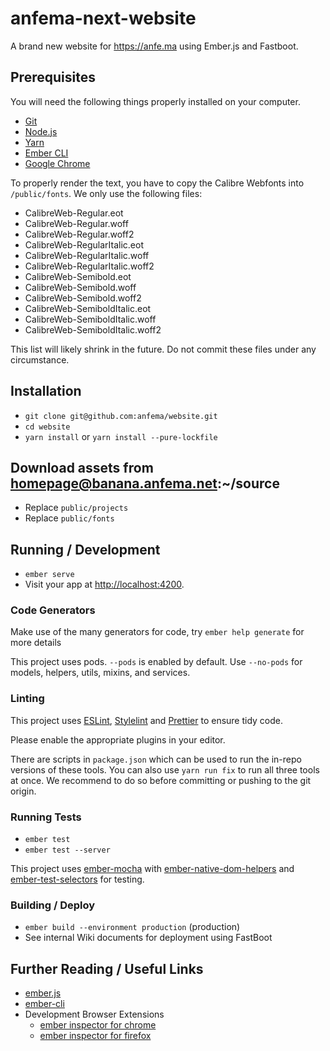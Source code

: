 # anfema-next-website

A brand new website for https://anfe.ma using Ember.js and Fastboot.

## Prerequisites

You will need the following things properly installed on your computer.

-   [Git](https://git-scm.com/)
-   [Node.js](https://nodejs.org/)
-   [Yarn](https://yarnpkg.com)
-   [Ember CLI](https://ember-cli.com/)
-   [Google Chrome](https://google.com/chrome/)

To properly render the text, you have to copy the Calibre Webfonts into `/public/fonts`. We only use the following files:

-   CalibreWeb-Regular.eot
-   CalibreWeb-Regular.woff
-   CalibreWeb-Regular.woff2
-   CalibreWeb-RegularItalic.eot
-   CalibreWeb-RegularItalic.woff
-   CalibreWeb-RegularItalic.woff2
-   CalibreWeb-Semibold.eot
-   CalibreWeb-Semibold.woff
-   CalibreWeb-Semibold.woff2
-   CalibreWeb-SemiboldItalic.eot
-   CalibreWeb-SemiboldItalic.woff
-   CalibreWeb-SemiboldItalic.woff2

This list will likely shrink in the future. Do not commit these files under any circumstance.

## Installation

-   `git clone git@github.com:anfema/website.git`
-   `cd website`
-   `yarn install` or `yarn install --pure-lockfile`

## Download assets from homepage@banana.anfema.net:~/source

-   Replace `public/projects`
-   Replace `public/fonts`

## Running / Development

-   `ember serve`
-   Visit your app at [http://localhost:4200](http://localhost:4200).

### Code Generators

Make use of the many generators for code, try `ember help generate` for more details

This project uses pods. `--pods` is enabled by default. Use `--no-pods` for models, helpers, utils, mixins, and services.

### Linting

This project uses [ESLint](https://eslint.org), [Stylelint](https://stylelint.io) and [Prettier](https://prettier.io) to ensure tidy code.

Please enable the appropriate plugins in your editor.

There are scripts in `package.json` which can be used to run the in-repo versions of these tools. You can also use `yarn run fix` to run all three tools at once. We recommend to do so before committing or pushing to the git origin.

### Running Tests

-   `ember test`
-   `ember test --server`

This project uses [ember-mocha](https://github.com/emberjs/ember-mocha) with [ember-native-dom-helpers](https://github.com/cibernox/ember-native-dom-helpers) and [ember-test-selectors](https://github.com/simplabs/ember-test-selectors) for testing.

### Building / Deploy

-   `ember build --environment production` (production)
-   See internal Wiki documents for deployment using FastBoot

## Further Reading / Useful Links

-   [ember.js](https://emberjs.com/)
-   [ember-cli](https://ember-cli.com/)
-   Development Browser Extensions
    -   [ember inspector for chrome](https://chrome.google.com/webstore/detail/ember-inspector/bmdblncegkenkacieihfhpjfppoconhi)
    -   [ember inspector for firefox](https://addons.mozilla.org/en-US/firefox/addon/ember-inspector/)
